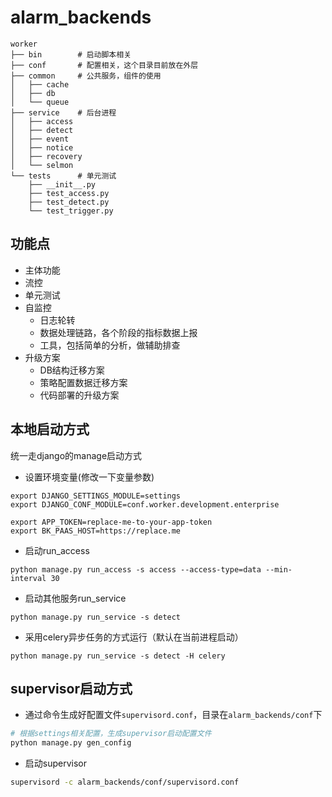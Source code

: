 # alarm_backends 

```
worker
├── bin        # 启动脚本相关
├── conf       # 配置相关，这个目录目前放在外层
├── common     # 公共服务，组件的使用
│   ├── cache
│   ├── db
│   └── queue
├── service    # 后台进程
│   ├── access
│   ├── detect
│   ├── event
│   ├── notice
│   ├── recovery
│   └── selmon
└── tests      # 单元测试
    ├── __init__.py
    ├── test_access.py
    ├── test_detect.py
    └── test_trigger.py

```


## 功能点
- 主体功能
- 流控
- 单元测试
- 自监控
    - 日志轮转
    - 数据处理链路，各个阶段的指标数据上报
    - 工具，包括简单的分析，做辅助排查
- 升级方案
    - DB结构迁移方案
    - 策略配置数据迁移方案
    - 代码部署的升级方案


## 本地启动方式
统一走django的manage启动方式

- 设置环境变量(修改一下变量参数)

```
export DJANGO_SETTINGS_MODULE=settings
export DJANGO_CONF_MODULE=conf.worker.development.enterprise

export APP_TOKEN=replace-me-to-your-app-token
export BK_PAAS_HOST=https://replace.me
```

- 启动run_access

```
python manage.py run_access -s access --access-type=data --min-interval 30
```

- 启动其他服务run_service

```
python manage.py run_service -s detect
```

- 采用celery异步任务的方式运行（默认在当前进程启动）

```
python manage.py run_service -s detect -H celery
```


## supervisor启动方式

- 通过命令生成好配置文件`supervisord.conf`，目录在`alarm_backends/conf`下

```bash
# 根据settings相关配置，生成supervisor启动配置文件
python manage.py gen_config
```

- 启动supervisor

```bash
supervisord -c alarm_backends/conf/supervisord.conf
``` 